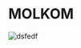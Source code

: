 # MOLKOM

![dsfedf](https://user-images.githubusercontent.com/50653942/100365287-5777a180-3010-11eb-9d89-b8d03418cb40.PNG)
